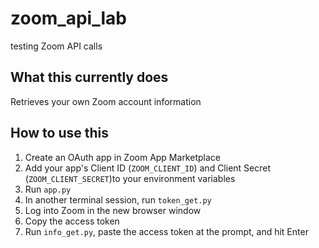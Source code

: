# zoom_api_lab
testing Zoom API calls

## What this currently does

Retrieves your own Zoom account information

## How to use this

1. Create an OAuth app in Zoom App Marketplace
2. Add your app's Client ID (`ZOOM_CLIENT_ID`) and Client Secret (`ZOOM_CLIENT_SECRET`)to your environment variables
3. Run `app.py`
4. In another terminal session, run `token_get.py`
5. Log into Zoom in the new browser window
6. Copy the access token
7. Run `info_get.py`, paste the access token at the prompt, and hit Enter
